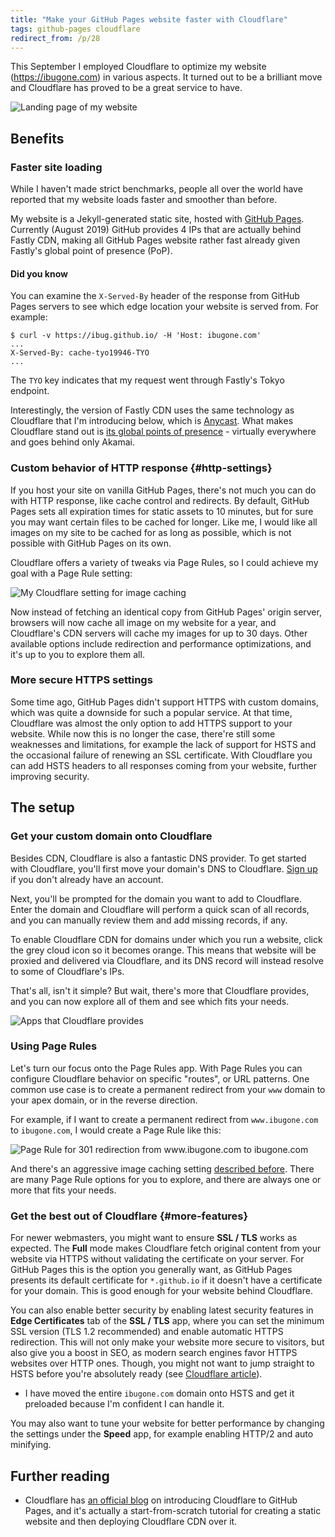```yaml
---
title: "Make your GitHub Pages website faster with Cloudflare"
tags: github-pages cloudflare
redirect_from: /p/28
---
```


This September I employed Cloudflare to optimize my website (<https://ibugone.com>) in various aspects. It turned out to be a brilliant move and Cloudflare has proved to be a great service to have.

![Landing page of my website](/image/homepage.jpg)

## Benefits

### Faster site loading

While I haven't made strict benchmarks, people all over the world have reported that my website loads faster and smoother than before.

My website is a Jekyll-generated static site, hosted with [GitHub Pages](https://pages.github.com/). Currently (August 2019) GitHub provides 4 IPs that are actually behind Fastly CDN, making all GitHub Pages website rather fast already given Fastly's global point of presence (PoP).

<div class="notice--primary" markdown="1">

#### Did you know

You can examine the `X-Served-By` header of the response from GitHub Pages servers to see which edge location your website is served from. For example:

```shell
$ curl -v https://ibug.github.io/ -H 'Host: ibugone.com'
...
X-Served-By: cache-tyo19946-TYO
...
```

The `TYO` key indicates that my request went through Fastly's Tokyo endpoint.

</div>

Interestingly, the version of Fastly CDN uses the same technology as Cloudflare that I'm introducing below, which is [Anycast](https://en.wikipedia.org/wiki/Anycast). What makes Cloudflare stand out is [its global points of presence](https://www.codeinwp.com/blog/maxcdn-vs-cloudflare-vs-cloudfront-vs-akamai-edge-vs-fastly/#locations) - virtually everywhere and goes behind only Akamai.

### Custom behavior of HTTP response {#http-settings}

If you host your site on vanilla GitHub Pages, there's not much you can do with HTTP response, like cache control and redirects. By default, GitHub Pages sets all expiration times for static assets to 10 minutes, but for sure you may want certain files to be cached for longer. Like me, I would like all images on my site to be cached for as long as possible, which is not possible with GitHub Pages on its own.

Cloudflare offers a variety of tweaks via Page Rules, so I could achieve my goal with a Page Rule setting:

![My Cloudflare setting for image caching](/image/cloudflare/image-caching.png)

Now instead of fetching an identical copy from GitHub Pages' origin server, browsers will now cache all image on my website for a year, and Cloudflare's CDN servers will cache my images for up to 30 days. Other available options include redirection and performance optimizations, and it's up to you to explore them all.

### More secure HTTPS settings

Some time ago, GitHub Pages didn't support HTTPS with custom domains, which was quite a downside for such a popular service. At that time, Cloudflare was almost the only option to add HTTPS support to your website. While now this is no longer the case, there're still some weaknesses and limitations, for example the lack of support for HSTS and the occasional failure of renewing an SSL certificate. With Cloudflare you can add HSTS headers to all responses coming from your website, further improving security.

## The setup

### Get your custom domain onto Cloudflare

Besides CDN, Cloudflare is also a fantastic DNS provider. To get started with Cloudflare, you'll first move your domain's DNS to Cloudflare. [Sign up](https://dash.cloudflare.com/sign-up) if you don't already have an account.

Next, you'll be prompted for the domain you want to add to Cloudflare. Enter the domain and Cloudflare will perform a quick scan of all records, and you can manually review them and add missing records, if any.

To enable Cloudflare CDN for domains under which you run a website, click the grey cloud icon so it becomes orange. This means that website will be proxied and delivered via Cloudflare, and its DNS record will instead resolve to some of Cloudflare's IPs.

That's all, isn't it simple? But wait, there's more that Cloudflare provides, and you can now explore all of them and see which fits your needs.

![Apps that Cloudflare provides](/image/cloudflare/apps.png)

### Using Page Rules

Let's turn our focus onto the Page Rules app. With Page Rules you can configure Cloudflare behavior on specific "routes", or URL patterns. One common use case is to create a permanent redirect from your `www` domain to your apex domain, or in the reverse direction.

For example, if I want to create a permanent redirect from `www.ibugone.com` to `ibugone.com`, I would create a Page Rule like this:

![Page Rule for 301 redirection from www.ibugone.com to ibugone.com](/image/cloudflare/page-rule-301.png)

And there's an aggressive image caching setting [described before](#http-settings). There are many Page Rule options for you to explore, and there are always one or more that fits your needs.

### Get the best out of Cloudflare {#more-features}

For newer webmasters, you might want to ensure **SSL / TLS** works as expected. The **Full** mode makes Cloudflare fetch original content from your website via HTTPS without validating the certificate on your server. For GitHub Pages this is the option you generally want, as GitHub Pages presents its default certificate for `*.github.io` if it doesn't have a certificate for your domain. This is good enough for your website behind Cloudflare.

You can also enable better security by enabling latest security features in **Edge Certificates** tab of the **SSL / TLS** app, where you can set the minimum SSL version (TLS 1.2 recommended) and enable automatic HTTPS redirection. This will not only make your website more secure to visitors, but also give you a boost in SEO, as modern search engines favor HTTPS websites over HTTP ones. Though, you might not want to jump straight to HSTS before you're absolutely ready (see [Cloudflare article](https://support.cloudflare.com/hc/en-us/articles/204183088-Understanding-HSTS-HTTP-Strict-Transport-Security-)).

- I have moved the entire `ibugone.com` domain onto HSTS and get it preloaded because I'm confident I can handle it.

You may also want to tune your website for better performance by changing the settings under the **Speed** app, for example enabling HTTP/2 and auto minifying.

## Further reading

- Cloudflare has [an official blog](https://blog.cloudflare.com/secure-and-fast-github-pages-with-cloudflare/) on introducing Cloudflare to GitHub Pages, and it's actually a start-from-scratch tutorial for creating a static website and then deploying Cloudflare CDN over it.
